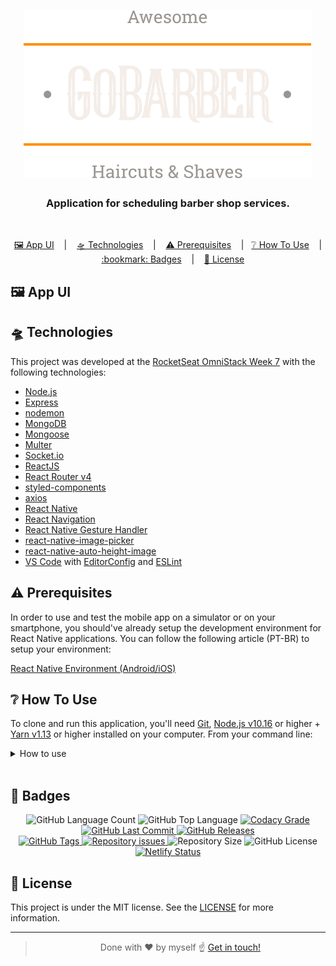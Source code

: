 <h1 align="center">
    <img alt="GoBarber" src="src/assets/logo.svg" />
</h1>
<h3 align="center">
  Application for scheduling barber shop services.
</h3>

<br>

<p align="center">
  <a href="#🖼️-app-ui">🖼️ App UI</a>&nbsp;&nbsp;&nbsp;&nbsp;|&nbsp;&nbsp;&nbsp;
  <a href="#🛸-technologies">🛸 Technologies</a>&nbsp;&nbsp;&nbsp;&nbsp;|&nbsp;&nbsp;&nbsp;
  <a href="#⚠️-prerequisites">⚠️ Prerequisites</a>&nbsp;&nbsp;&nbsp;&nbsp;|&nbsp;&nbsp;
  <a href="#❔-how-to-use">❔ How To Use</a>&nbsp;&nbsp;&nbsp;&nbsp;|&nbsp;&nbsp;&nbsp;
  <a href="#bookmark-badges">:bookmark: Badges</a>&nbsp;&nbsp;&nbsp;&nbsp;|&nbsp;&nbsp;&nbsp;
  <a href="#🔐-license">🔐 License</a>
</p>

## 🖼️ App UI



<!-- {{ AQUI VAI ENTRAR AS IMAGENS E UM TEXTO RÁPIDO }} -->



## 🛸 Technologies

This project was developed at the [RocketSeat OmniStack Week 7](https://rocketseat.com.br) with the following technologies:

-  [Node.js][nodejs]
-  [Express](https://expressjs.com/)
-  [nodemon](https://github.com/remy/nodemon)
-  [MongoDB](https://mongodb.com)
-  [Mongoose](https://mongoosejs.com/)
-  [Multer](https://github.com/expressjs/multer)
-  [Socket.io](https://socket.io/)
-  [ReactJS](https://reactjs.org/)
-  [React Router v4](https://github.com/ReactTraining/react-router)
-  [styled-components](https://www.styled-components.com/)
-  [axios](https://github.com/axios/axios)
-  [React Native](http://facebook.github.io/react-native/)
-  [React Navigation](https://reactnavigation.org/)
-  [React Native Gesture Handler](https://kmagiera.github.io/react-native-gesture-handler/)
-  [react-native-image-picker](https://github.com/react-native-community/react-native-image-picker)
-  [react-native-auto-height-image](https://github.om/vivaxy/react-native-auto-height-image)
-  [VS Code][vc] with [EditorConfig][vceditconfig] and [ESLint][vceslint]

## ⚠️ Prerequisites

In order to use and test the mobile app on a simulator or on your smartphone, you should've already setup the development environment for React Native applications. You can follow the following article (PT-BR) to setup your environment:

[React Native Environment (Android/iOS)](https://docs.rocketseat.dev/ambiente-react-native/introducao)

## ❔ How To Use

To clone and run this application, you'll need [Git](https://git-scm.com), [Node.js v10.16][nodejs] or higher + [Yarn v1.13][yarn] or higher installed on your computer. From your command line:

<details>
<summary>How to use</summary>

<br>

_An example of this setup is in `examples/husky`._

```bash
# Clone this repository
$ git clone https://github.com/caiohenrique-developer/instagram-fullStack

# Go into the repository
$ cd instagram-fullStack

# Go into backend
$ cd backend

# Install dependencies
$ yarn install

# Start the backend server
$ yarn dev

# On another terminal, go to the frontend folder
$ cd ../frontend

# Install dependencies
$ yarn install

# Start the backend server
$ yarn start

# On another terminal, go to the mobile folder
$ cd ../mobile

# Install dependencies
$ yarn install

# If you want to run the project on a simulador, start the react-native server as it is
$ react-native start

# On another terminal, install the app on your simulator
# Use the command below for iOS devices
$ react-native run-ios --simulator="iPhone XS Max"

# Use the command below for Android devices
$ react-native run-android

# If you want to run the project on your smartphone, change the baseURL on src/services/api.js to your machine's ethernet adapter IP. Use the ethernet adapter IP if you're on a cable connection or the WiFi adapter IP if you're on a wireless conecction.
# After changing the baseURL, start the react-native server
$ react-native start

# On another terminal, install the app on your smartphone
# Use the command below for iOS devices
$ react-native run-ios

# Use the command below for Android devices
$ react-native run-android
```
</details>

<br>

## :bookmark: Badges

<p align="center">
  <img alt="GitHub Language Count" src="https://img.shields.io/github/languages/count/caiohenrique-developer/react-deploy">

  <img alt="GitHub Top Language" src="https://img.shields.io/github/languages/top/caiohenrique-developer/react-deploy">

  <a href="https://www.codacy.com/app/caiohenrique-developer/react-deploy?utm_source=github.com&amp;utm_medium=referral&amp;utm_content=caiohenrique-developer/react-deploy&amp;utm_campaign=Badge_Grade">
    <img alt="Codacy Grade" src="https://img.shields.io/codacy/grade/4f87fc059ec846118f2ef2950200b13a.svg">
  </a>

  <a href="https://github.com/caiohenrique-developer/react-deploy/commits/master">
    <img alt="GitHub Last Commit" src="https://img.shields.io/github/last-commit/caiohenrique-developer/react-deploy">
  </a>

  <a href="https://github.com/caiohenrique-developer/react-deploy/releases">
    <img alt="GitHub Releases" src="https://img.shields.io/github/release-date/caiohenrique-developer/react-deploy">
  </a>

  <br>

  <a href="https://github.com/caiohenrique-developer/react-deploy/tags">
    <img alt="GitHub Tags" src="https://img.shields.io/github/package-json/v/caiohenrique-developer/react-deploy/master">
  </a>

  <a href="https://github.com/caiohenrique-developer/react-deploy/issues">
    <img alt="Repository issues" src="https://img.shields.io/github/issues/caiohenrique-developer/react-deploy">
  </a>

  <img alt="Repository Size" src="https://img.shields.io/github/repo-size/caiohenrique-developer/react-deploy">

  <img alt="GitHub License" src="https://img.shields.io/github/license/caiohenrique-developer/react-deploy">

  <a href="https://app.netlify.com/sites/gobarber-react-web/deploys">
    <img alt="Netlify Status" src="https://api.netlify.com/api/v1/badges/dd225487-0a31-4b67-8d9c-8006280cce71/deploy-status">
  </a>
</p>

## 🔐 License
This project is under the MIT license. See the [LICENSE](https://github.com/caiohenrique-developer/react-deploy/blob/master/LICENSE) for more information.

---
<blockquote align="center">Done with ♥ by myself ☝️ <a href="https://www.linkedin.com/in/caio-henrique-024627171/">Get in touch!</a></blockquote>

[nodejs]: https://nodejs.org/
[yarn]: https://yarnpkg.com/
[vc]: https://code.visualstudio.com/
[vceditconfig]: https://marketplace.visualstudio.com/items?itemName=EditorConfig.EditorConfig
[vceslint]: https://marketplace.visualstudio.com/items?itemName=dbaeumer.vscode-eslint
